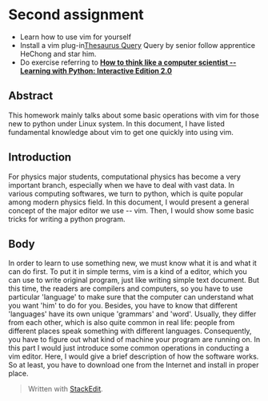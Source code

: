 
# Second assignment 
- Learn how to use vim for yourself
- Install a vim plug-in[Thesaurus Query](https://github.com/Ron89/thesaurus_query.vim) Query by senior follow apprentice HeChong and star him.
- Do exercise referring to [**How to think like a computer scientist -- Learning with Python: Interactive Edition 2.0**](http://interactivepython.org/runestone/static/thinkcspy/index.html) 

## Abstract
   This homework mainly talks about some basic operations with vim for those new to python under Linux system. In this document, I have listed fundamental knowledge about vim to get one quickly into using vim.
   
## Introduction
  For physics major students, computational physics has become a very important branch, especially when we have to deal with vast data. In various computing softwares, we turn to python, which is quite popular among modern physics field. In this document, I would present a general concept of the major editor we use -- vim. Then, I would show some basic tricks for writing a python program. 

## Body 
  In order to learn to use something new, we must know what it is and what it can do first. To put it in simple terms, vim is a kind of a editor, which you can use to write original program, just like writing simple text document. But this time, the readers are compilers and computers, so you have to use particular 'language' to make sure that the computer can understand what you want 'him' to do for you. Besides, you have to know that different 'languages' have its own unique 'grammars' and 'word'. Usually, they differ from each other, which is also quite common in real life: people from different places speak something with different languages. Consequently, you have to figure out what kind of machine your program are running on. In this part I would just introduce some common operations in conducting a vim editor. 
  Here, I would give a brief description of how the software works. So at least, you have to download one from the Internet and install in proper place. 
  


> Written with [StackEdit](https://stackedit.io/).